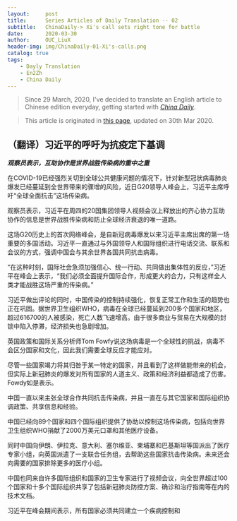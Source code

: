 ```yaml
---
layout:     post
title:      Series Articles of Daily Translation -- 02
subtitle:   ChinaDaily-> Xi's call sets right tone for battle
date:       2020-03-30
author:     OUC_LiuX 
header-img: img/ChinaDaily-01-Xi's-calls.png
catalog: true
tags:
    - Dayly Translation
    - En2Zh
    - China Daily 
---
```


<head>
    <script src="https://cdn.mathjax.org/mathjax/latest/MathJax.js?config=TeX-AMS-MML_HTMLorMML" type="text/javascript"></script>
    <script type="text/x-mathjax-config">
        MathJax.Hub.Config({
            tex2jax: {
            skipTags: ['script', 'noscript', 'style', 'textarea', 'pre'],
            inlineMath: [['$','$']]
            }
        });
    </script>
</head>

> Since 29 March, 2020, I've decided to translate an English article to Chinese edition everyday, getting started with [*China Daily*](https://www.chinadaily.com.cn/).    

> This article is originated in [this page](https://www.chinadaily.com.cn/a/202003/30/WS5e812c82a310128217282d36.html), updated on 30th Mar 2020.  

## （翻译）习近平的呼吁为抗疫定下基调  

***观察员表示，互助协作是世界战胜传染病的重中之重***  

在COVID-19已经强烈关切到全球公共健康问题的情况下，针对新型冠状病毒肺炎爆发已经蔓延到全世界带来的骤增的风险，近日G20领导人峰会上，习近平主席呼吁“全球全面抗击”这场传染病。

观察员表示，习近平在周四的20国集团领导人视频会议上释放出的齐心协力互助协作的信息是世界战胜传染病和防止全球经济衰退的唯一道路。  

这场G20历史上的首次网络峰会，是自新冠病毒爆发以来习近平主席出席的第一场重要的多国活动。习近平一直通过与外国领导人和国际组织进行电话交流、联系和会议的方式，强调中国会与其余世界各国共同抗击病毒。  

“在这种时刻，国际社会急须加强信心、统一行动、共同做出集体性的反应，”习近平在峰会上表示，“我们必须全面提升国际合作，形成更大的合力，只有这样全人类才能战胜这场严重的传染病。”  

习近平做出评论的同时，中国传染的控制持续强化，恢复正常工作和生活的趋势也正在巩固。据世界卫生组织WHO，病毒在全球已经蔓延到200多个国家和地区，超过616700的人被感染，死亡人数飞速增高。由于很多商业与贸易在大规模的封锁中陷入停滞，经济损失也急剧增加。

英国政策和国际关系分析师Tom Fowfy说这场病毒是一个全球性的挑战，病毒不会区分国家和文化，因此我们需要全球反应才能应对。  

尽管一些国家竭力将其归咎于某一特定的国家，并且看到了这样做能带来的机会，但实际上新冠肺炎的爆发对所有国家的人道主义、政策和经济利益都造成了伤害。Fowdy如是表示。

中国一直以来主张全球合作共同抗击传染病，并且一直在与其它国家和国际组织协调政策、共享信息和经验。  

中国已经向89个国家和四个国际组织提供了协助以控制这场传染病，包括向世界卫生组织WHO捐献了2000万美元口罩和其他医疗设备。  

同时中国向伊朗、伊拉克、意大利、塞尔维亚、柬埔寨和巴基斯坦等国派出了医疗专家小组，向英国派遣了一支联合任务组，去帮助这些国家抗击传染病。未来还会向需要的国家排除更多的医疗小组。  

中国也同来自许多国际组织和国家的卫生专家进行了视频会议，向全世界超过100个国家和十多个国际组织共享了包括新冠肺炎防控方案、确诊和治疗指南等在内的技术文档。   

习近平在峰会期间表示，所有国家必须共同建立一个疾病控制和
